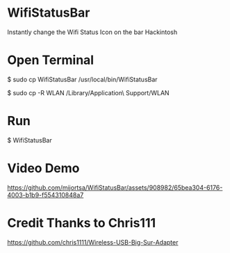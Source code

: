 # WifiStatusBar
Instantly change the Wifi Status Icon on the bar Hackintosh

# Open Terminal 

$ sudo cp WifiStatusBar /usr/local/bin/WifiStatusBar

$ sudo cp -R WLAN /Library/Application\ Support/WLAN

# Run

$ WifiStatusBar


# Video Demo

https://github.com/mijortsa/WifiStatusBar/assets/908982/65bea304-6176-4003-b1b9-f554310848a7

# Credit Thanks to Chris111

https://github.com/chris1111/Wireless-USB-Big-Sur-Adapter
